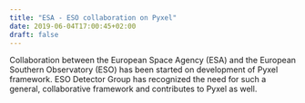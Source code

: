 ```yaml
---
title: "ESA - ESO collaboration on Pyxel"
date: 2019-06-04T17:00:45+02:00
draft: false
---
```


Collaboration between the European Space Agency (ESA) and the European Southern Observatory (ESO) 
has been started on development of Pyxel framework. ESO Detector Group has recognized the need 
for such a general, collaborative framework and contributes to Pyxel as well.
